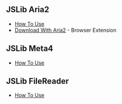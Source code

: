 ## JSLib Aria2

- [How To Use](/readme/aria2.md)
- [Download With Aria2](//github.com/jc3213/download_with_aria2) - Browser Extension

## JSLib Meta4

- [How To Use](/readme/meta4.md)

## JSLib FileReader

- [How To Use](/readme/filereader.md)
